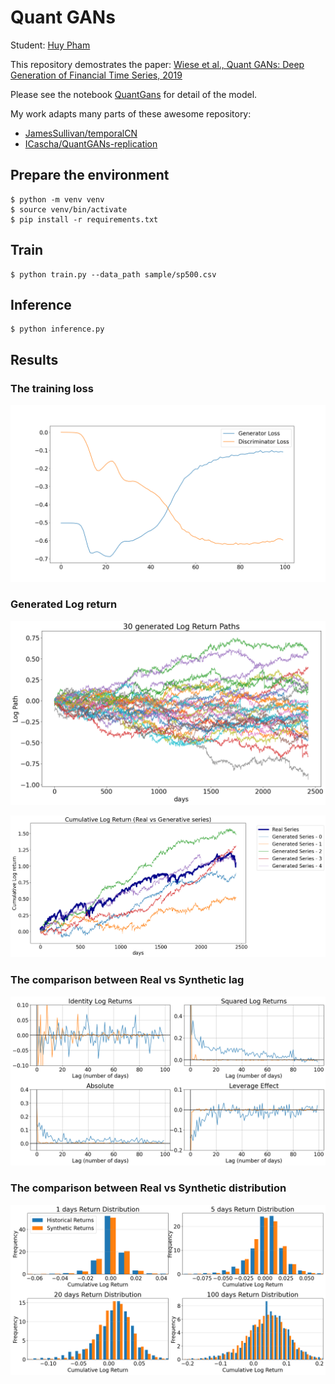 # Quant GANs

Student: [Huy Pham](mailto:nfam_2@edu.hse.ru)

This repository demostrates the paper: [Wiese et al., Quant GANs: Deep Generation of Financial Time Series, 2019](https://arxiv.org/pdf/1907.06673.pdf)

Please see the notebook [QuantGans](QuantGANs.ipynb) for detail of the model.

My work adapts many parts of these awesome repository:
* [JamesSullivan/temporalCN](https://github.com/JamesSullivan/temporalCN)
* [ICascha/QuantGANs-replication](https://github.com/ICascha/QuantGANs-replication)

## Prepare the environment

```
$ python -m venv venv
$ source venv/bin/activate
$ pip install -r requirements.txt
```

## Train

```
$ python train.py --data_path sample/sp500.csv
```

## Inference

```
$ python inference.py
```

## Results

### The training loss

![](logs/training_loss.png)

### Generated Log return

![](logs/log_return.png)

![](logs/cumulative_log_return.png)

### The comparison between Real vs Synthetic lag

![](logs/real_vs_synthetic_lag.png)

### The comparison between Real vs Synthetic distribution

![](logs/real_vs_synthetic_dist.png)



